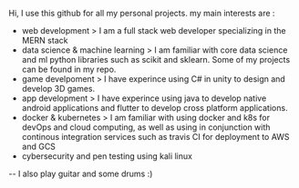 Hi, I use this github for all my personal projects. 
my main interests are :
 - web development > I am a full stack web developer specializing in the MERN stack
 - data science & machine learning > I am familiar with core data science and ml python libraries such as scikit and sklearn. Some of my projects can be found in my repo. 
 - game develpoment > I have experince using C# in unity to design and develop 3D games. 
 - app development > I have experince using java to develop native android applications and flutter to develop cross platform applications. 
 - docker & kubernetes > I am familiar with using docker and k8s for devOps and cloud computing, as well as using in conjunction with continous integration services such as travis CI for deployment to AWS and GCS
 - cybersecurity and pen testing using kali linux

-- I also play guitar and some drums :)
